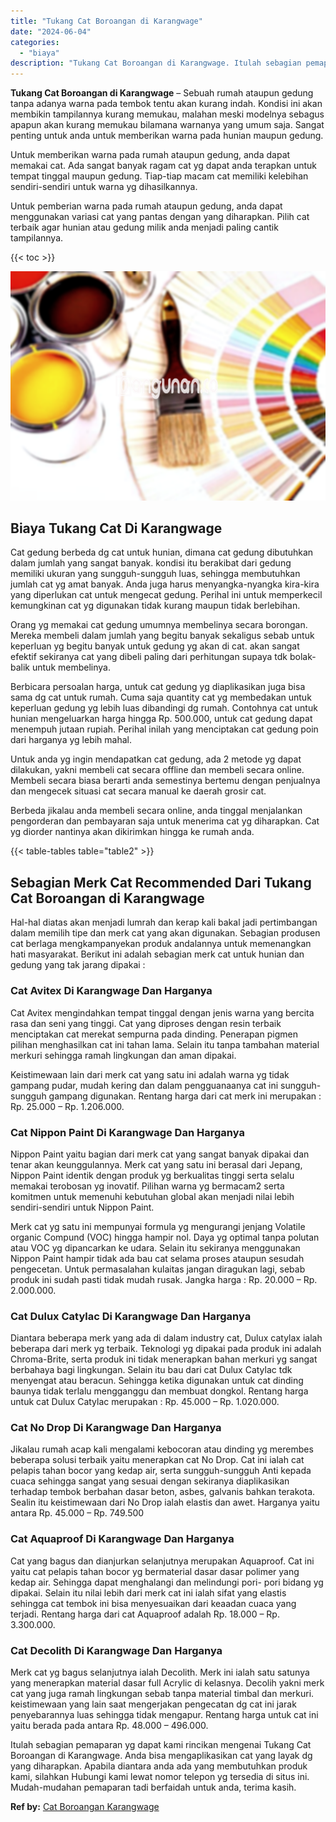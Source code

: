 ```yaml
---
title: "Tukang Cat Boroangan di Karangwage"
date: "2024-06-04"
categories: 
  - "biaya"
description: "Tukang Cat Boroangan di Karangwage. Itulah sebagian pemaparan yg dapat kami rincikan mengenai Tukang Cat Boroangan di Karangwage. Anda bisa mengaplikasikan c..."
---
```


**Tukang Cat Boroangan di Karangwage** – Sebuah rumah ataupun gedung tanpa adanya warna pada tembok tentu akan kurang indah. Kondisi ini akan membikin tampilannya kurang memukau, malahan meski modelnya sebagus apapun akan kurang memukau bilamana warnanya yang umum saja. Sangat penting untuk anda untuk memberikan warna pada hunian maupun gedung.

Untuk memberikan warna pada rumah ataupun gedung, anda dapat memakai cat. Ada sangat banyak ragam cat yg dapat anda terapkan untuk tempat tinggal maupun gedung. Tiap-tiap macam cat memiliki kelebihan sendiri-sendiri untuk warna yg dihasilkannya.

Untuk pemberian warna pada rumah ataupun gedung, anda dapat menggunakan variasi cat yang pantas dengan yang diharapkan. Pilih cat terbaik agar hunian atau gedung milik anda menjadi paling cantik tampilannya.

{{< toc >}}

![Tukang Cat Boroangan di Karangwage](/images/jasa-cat-murah36.png)

## Biaya Tukang Cat Di Karangwage

Cat gedung berbeda dg cat untuk hunian, dimana cat gedung dibutuhkan dalam jumlah yang sangat banyak. kondisi itu berakibat dari gedung memiliki ukuran yang sungguh-sungguh luas, sehingga membutuhkan jumlah cat yg amat banyak. Anda juga harus menyangka-nyangka kira-kira yang diperlukan cat untuk mengecat gedung. Perihal ini untuk memperkecil kemungkinan cat yg digunakan tidak kurang maupun tidak berlebihan.

Orang yg memakai cat gedung umumnya membelinya secara borongan. Mereka membeli dalam jumlah yang begitu banyak sekaligus sebab untuk keperluan yg begitu banyak untuk gedung yg akan di cat. akan sangat efektif sekiranya cat yang dibeli paling dari perhitungan supaya tdk bolak-balik untuk membelinya.

Berbicara persoalan harga, untuk cat gedung yg diaplikasikan juga bisa sama dg cat untuk rumah. Cuma saja quantity cat yg membedakan untuk keperluan gedung yg lebih luas dibandingi dg rumah. Contohnya cat untuk hunian mengeluarkan harga hingga Rp. 500.000, untuk cat gedung dapat menempuh jutaan rupiah. Perihal inilah yang menciptakan cat gedung poin dari harganya yg lebih mahal.

Untuk anda yg ingin mendapatkan cat gedung, ada 2 metode yg dapat dilakukan, yakni membeli cat secara offline dan membeli secara online. Membeli secara biasa berarti anda semestinya bertemu dengan penjualnya dan mengecek situasi cat secara manual ke daerah grosir cat.

Berbeda jikalau anda membeli secara online, anda tinggal menjalankan pengorderan dan pembayaran saja untuk menerima cat yg diharapkan. Cat yg diorder nantinya akan dikirimkan hingga ke rumah anda.

{{< table-tables table="table2" >}}

## Sebagian Merk Cat Recommended Dari Tukang Cat Boroangan di Karangwage

Hal-hal diatas akan menjadi lumrah dan kerap kali bakal jadi pertimbangan dalam memilih tipe dan merk cat yang akan digunakan. Sebagian produsen cat berlaga mengkampanyekan produk andalannya untuk memenangkan hati masyarakat. Berikut ini adalah sebagian merk cat untuk hunian dan gedung yang tak jarang dipakai :

### Cat Avitex Di Karangwage Dan Harganya

Cat Avitex mengindahkan tempat tinggal dengan jenis warna yang bercita rasa dan seni yang tinggi. Cat yang diproses dengan resin terbaik menciptakan cat merekat sempurna pada dinding. Penerapan pigmen pilihan menghasilkan cat ini tahan lama. Selain itu tanpa tambahan material merkuri sehingga ramah lingkungan dan aman dipakai.

Keistimewaan lain dari merk cat yang satu ini adalah warna yg tidak gampang pudar, mudah kering dan dalam pengguanaanya cat ini sungguh-sungguh gampang digunakan. Rentang harga dari cat merk ini merupakan : Rp. 25.000 – Rp. 1.206.000.

### Cat Nippon Paint Di Karangwage Dan Harganya

Nippon Paint yaitu bagian dari merk cat yang sangat banyak dipakai dan tenar akan keunggulannya. Merk cat yang satu ini berasal dari Jepang, Nippon Paint identik dengan produk yg berkualitas tinggi serta selalu memakai terobosan yg inovatif. Pilihan warna yg bermacam2 serta komitmen untuk memenuhi kebutuhan global akan menjadi nilai lebih sendiri-sendiri untuk Nippon Paint.

Merk cat yg satu ini mempunyai formula yg mengurangi jenjang Volatile organic Compund (VOC) hingga hampir nol. Daya yg optimal tanpa polutan atau VOC yg dipancarkan ke udara. Selain itu sekiranya menggunakan Nippon Paint hampir tidak ada bau cat selama proses ataupun sesudah pengecetan. Untuk permasalahan kulaitas jangan diragukan lagi, sebab produk ini sudah pasti tidak mudah rusak. Jangka harga : Rp. 20.000 – Rp. 2.000.000.

### Cat Dulux Catylac Di Karangwage Dan Harganya

Diantara beberapa merk yang ada di dalam industry cat, Dulux catylax ialah beberapa dari merk yg terbaik. Teknologi yg dipakai pada produk ini adalah Chroma-Brite, serta produk ini tidak menerapkan bahan merkuri yg sangat berbahaya bagi lingkungan. Selain itu bau dari cat Dulux Catylac tdk menyengat atau beracun. Sehingga ketika digunakan untuk cat dinding baunya tidak terlalu mengganggu dan membuat dongkol. Rentang harga untuk cat Dulux Catylac merupakan : Rp. 45.000 – Rp. 1.020.000.

### Cat No Drop Di Karangwage Dan Harganya

Jikalau rumah acap kali mengalami kebocoran atau dinding yg merembes beberapa solusi terbaik yaitu menerapkan cat No Drop. Cat ini ialah cat pelapis tahan bocor yang kedap air, serta sungguh-sungguh Anti kepada cuaca sehingga sangat yang sesuai dengan sekiranya diaplikasikan terhadap tembok berbahan dasar beton, asbes, galvanis bahkan terakota. Sealin itu keistimewaan dari No Drop ialah elastis dan awet. Harganya yaitu antara Rp. 45.000 – Rp. 749.500

### Cat Aquaproof Di Karangwage Dan Harganya

Cat yang bagus dan dianjurkan selanjutnya merupakan Aquaproof. Cat ini yaitu cat pelapis tahan bocor yg bermaterial dasar dasar polimer yang kedap air. Sehingga dapat menghalangi dan melindungi pori- pori bidang yg dipakai. Selain itu nilai lebih dari merk cat ini ialah sifat yang elastis sehingga cat tembok ini bisa menyesuaikan dari keaadan cuaca yang terjadi. Rentang harga dari cat Aquaproof adalah Rp. 18.000 – Rp. 3.300.000.

### Cat Decolith Di Karangwage Dan Harganya

Merk cat yg bagus selanjutnya ialah Decolith. Merk ini ialah satu satunya yang menerapkan material dasar full Acrylic di kelasnya. Decolih yakni merk cat yang juga ramah lingkungan sebab tanpa material timbal dan merkuri. keistimewaan yang lain saat mengerjakan pengecatan dg cat ini jarak penyebarannya luas sehingga tidak mengapur. Rentang harga untuk cat ini yaitu berada pada antara Rp. 48.000 – 496.000.

Itulah sebagian pemaparan yg dapat kami rincikan mengenai Tukang Cat Boroangan di Karangwage. Anda bisa mengaplikasikan cat yang layak dg yang diharapkan. Apabila diantara anda ada yang membutuhkan produk kami, silahkan Hubungi kami lewat nomor telepon yg tersedia di situs ini. Mudah-mudahan pemaparan tadi berfaidah untuk anda, terima kasih.

**Ref by:** [Cat Boroangan Karangwage](https://id.wikipedia.org/wiki/Cat)
